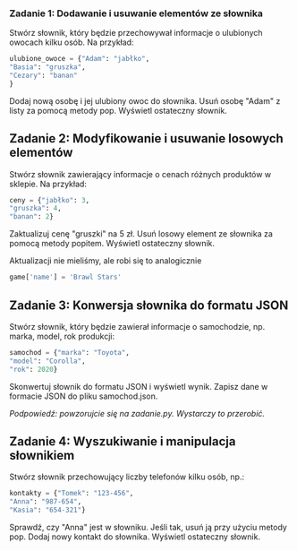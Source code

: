 ### Zadanie 1: Dodawanie i usuwanie elementów ze słownika

Stwórz słownik, który będzie przechowywał informacje o ulubionych owocach kilku osób. Na przykład:

```python
ulubione_owoce = {"Adam": "jabłko",
"Basia": "gruszka", 
"Cezary": "banan"
}
```

Dodaj nową osobę i jej ulubiony owoc do słownika.
Usuń osobę "Adam" z listy za pomocą metody pop.
Wyświetl ostateczny słownik. 

## Zadanie 2: Modyfikowanie i usuwanie losowych elementów
Stwórz słownik zawierający informacje o cenach różnych produktów w sklepie. Na przykład:
```python
ceny = {"jabłko": 3, 
"gruszka": 4, 
"banan": 2}
```

Zaktualizuj cenę "gruszki" na 5 zł.
Usuń losowy element ze słownika za pomocą metody popitem.
Wyświetl ostateczny słownik.

Aktualizacji nie mieliśmy, ale robi się to analogicznie 
```python
game['name'] = 'Brawl Stars'
```

## Zadanie 3: Konwersja słownika do formatu JSON
Stwórz słownik, który będzie zawierał informacje o samochodzie, np. marka, model, rok produkcji:
```python
samochod = {"marka": "Toyota", 
"model": "Corolla", 
"rok": 2020}
```

Skonwertuj słownik do formatu JSON i wyświetl wynik.
Zapisz dane w formacie JSON do pliku samochod.json.

*Podpowiedź: powzorujcie się na zadanie.py. Wystarczy to przerobić.*

## Zadanie 4: Wyszukiwanie i manipulacja słownikiem
Stwórz słownik przechowujący liczby telefonów kilku osób, np.:
```python
kontakty = {"Tomek": "123-456", 
"Anna": "987-654", 
"Kasia": "654-321"}
```

Sprawdź, czy "Anna" jest w słowniku. Jeśli tak, usuń ją przy użyciu metody pop.
Dodaj nowy kontakt do słownika.
Wyświetl ostateczny słownik.